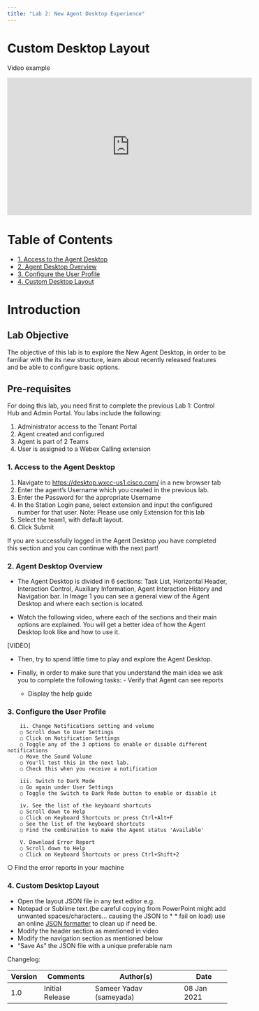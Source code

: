```yaml
---
title: "Lab 2: New Agent Desktop Experience"
---
```


# Custom Desktop Layout

Video example

<iframe width="560" height="315" src="https://www.youtube.com/embed/KZgUvCKh284" frameborder="0" allow="accelerometer; autoplay; clipboard-write; encrypted-media; gyroscope; picture-in-picture" allowfullscreen></iframe>

# Table of Contents

- [1. Access to the Agent Desktop](#1-download-default-desktop-layout)
- [2. Agent Desktop Overview](#2-customize-default-desktop-layout-with-logo-and-title)
- [3. Configure the User Profile](#3-upload-the-custom-desktop-layout-an-verify)
- [4. Custom Desktop Layout](#4-assign-header-widget-and-nav-bar-widget)

# Introduction

## Lab Objective

The objective of this lab is to explore the New Agent Desktop, in order to be familiar with the its new structure, learn about recently released features and be able to configure basic options.

## Pre-requisites

For doing this lab, you need first to complete the previous Lab 1: Control Hub and Admin Portal. You labs include the following:
1. Administrator access to the Tenant Portal
2. Agent created and configured
3. Agent is part of 2 Teams
4. User is assigned to a Webex Calling extension


### 1. Access to the Agent Desktop

1. Navigate to https://desktop.wxcc-us1.cisco.com/ in a new browser tab
2. Enter the agent’s Username which you created in the previous lab.
3. Enter the Password for the appropriate Username
4. In the Station Login pane, select extension and input the configured number for that user. 
			Note: Please use only Extension for this lab
5. Select the team1, with default layout. 
6. Click Submit
			
If you are successfully logged in the Agent Desktop you have completed this section and you can continue with the next part!



### 2. Agent Desktop Overview

 * The Agent Desktop is divided in 6 sections: Task List, Horizontal Header, Interaction Control, Auxiliary Information, Agent Interaction History and Navigation bar. In Image 1 you can see a general view of the Agent Desktop and where each section is located.

* Watch the following video, where each of the sections and their main options are explained. You will get a better idea of how the Agent Desktop look like and how to use it.

[VIDEO]

* Then, try to spend little time to play and explore the Agent Desktop.

* Finally, in order to make sure that you understand the main idea we ask you to complete the following tasks:
		 - Verify that Agent can see reports
   - Display the help guide


 


### 3. Configure the User Profile

		ii. Change Notifications setting and volume
		○ Scroll down to User Settings
		○ Click on Notification Settings
		○ Toggle any of the 3 options to enable or disable different notifications
		○ Move the Sound Volume
		○ You'll test this in the next lab.
		○ Check this when you receive a notification
		
		iii. Switch to Dark Mode
		○ Go again under User Settings
		○ Toggle the Switch to Dark Mode button to enable or disable it
		
		iv. See the list of the keyboard shortcuts
		○ Scroll down to Help
		○ Click on Keyboard Shortcuts or press Ctrl+Alt+F
		○ See the list of the keyboard shortcuts
		○ Find the combination to make the Agent status 'Available'
		
		V. Download Error Report
		○ Scroll down to Help
		○ Click on Keyboard Shortcuts or press Ctrl+Shift+2
  ○ Find the error reports in your machine


### 4. Custom Desktop Layout
* Open the layout JSON file in any text editor e.g. 
* Notepad or Sublime text.(be careful copying from PowerPoint  might add unwanted spaces/characters... causing the JSON to * * fail on load) use an online [JSON formatter](https://jsonformatter.org/) to clean up if need be.​
* Modify the header section as mentioned in video
* Modify the navigation section as mentioned below​
* “Save As” the JSON file with a unique preferable nam

Changelog:

| **Version** | **Comments** | **Author(s)** | **Date** |
| --- | --- | --- | --- |
| 1.0 | Initial Release | Sameer Yadav (sameyada) | 08 Jan 2021 |
